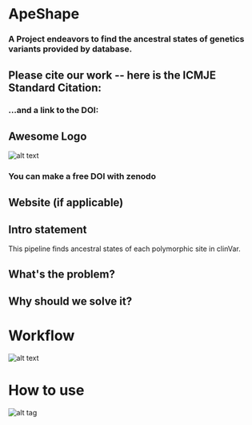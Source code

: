 # ApeShape
### A Project endeavors to find the ancestral states of genetics variants provided by database.

## Please cite our work -- here is the ICMJE Standard Citation:
### ...and a link to the DOI:
## Awesome Logo
![alt text](https://socalhack2018.slack.com/files/U8JTH8HDX/F8RKE6N4U/gor.png)
### You can make a free DOI with zenodo <link>
## Website (if applicable)
## Intro statement
This pipeline finds ancestral states of each polymorphic site in clinVar.
## What's the problem?
## Why should we solve it?
# Workflow
![alt text](https://ibb.co/b1fwnR)

# How to use <this software>
![alt tag](https://socalhack2018.slack.com/messages/C8H3T34BG/details/)
  
